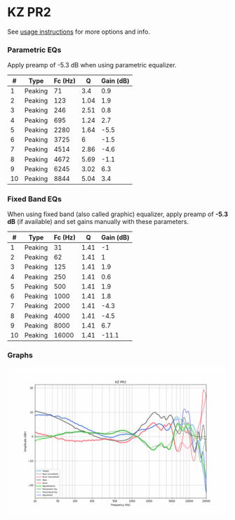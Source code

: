 # KZ PR2
See [usage instructions](https://github.com/jaakkopasanen/AutoEq#usage) for more options and info.

### Parametric EQs
Apply preamp of -5.3 dB when using parametric equalizer.

|   # | Type    |   Fc (Hz) |    Q |   Gain (dB) |
|-----|---------|-----------|------|-------------|
|   1 | Peaking |        71 | 3.4  |         0.9 |
|   2 | Peaking |       123 | 1.04 |         1.9 |
|   3 | Peaking |       246 | 2.51 |         0.8 |
|   4 | Peaking |       695 | 1.24 |         2.7 |
|   5 | Peaking |      2280 | 1.64 |        -5.5 |
|   6 | Peaking |      3725 | 6    |        -1.5 |
|   7 | Peaking |      4514 | 2.86 |        -4.6 |
|   8 | Peaking |      4672 | 5.69 |        -1.1 |
|   9 | Peaking |      6245 | 3.02 |         6.3 |
|  10 | Peaking |      8844 | 5.04 |         3.4 |

### Fixed Band EQs
When using fixed band (also called graphic) equalizer, apply preamp of **-5.3 dB** (if available) and set gains manually with these parameters.

|   # | Type    |   Fc (Hz) |    Q |   Gain (dB) |
|-----|---------|-----------|------|-------------|
|   1 | Peaking |        31 | 1.41 |        -1   |
|   2 | Peaking |        62 | 1.41 |         1   |
|   3 | Peaking |       125 | 1.41 |         1.9 |
|   4 | Peaking |       250 | 1.41 |         0.6 |
|   5 | Peaking |       500 | 1.41 |         1.9 |
|   6 | Peaking |      1000 | 1.41 |         1.8 |
|   7 | Peaking |      2000 | 1.41 |        -4.3 |
|   8 | Peaking |      4000 | 1.41 |        -4.5 |
|   9 | Peaking |      8000 | 1.41 |         6.7 |
|  10 | Peaking |     16000 | 1.41 |       -11.1 |

### Graphs
![](./KZ%20PR2.png)
